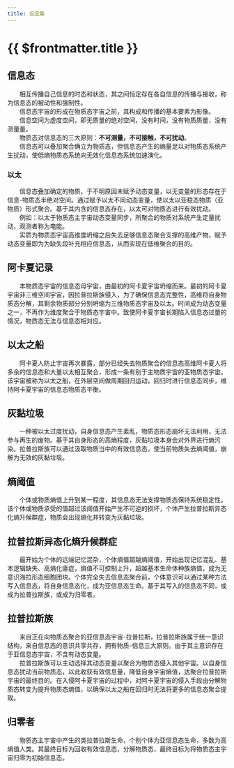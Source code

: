 ```yaml
---
title: 设定集
---
```


# {{ $frontmatter.title }}

## 信息态

&emsp;&emsp;相互传播自己信息的时态和状态，其之间恒定存在各自信息的传播与接收，称为信息态的被动性和强制性。  
&emsp;&emsp;信息态宇宙的形成在物质态宇宙之前，其构成和传播的基本要素为影像。  
&emsp;&emsp;信息空间为虚度空间，即无质量的绝对空间，没有时间，没有物质质量，没有测量量。  
&emsp;&emsp;物质态对信息态的三大原则：**不可测量，不可接触，不可扰动**。  
&emsp;&emsp;信息态可以叠加聚合确立为物质态，但信息态产生的熵量足以对物质态系统产生扰动，使低熵物质态系统向无效化信息态系统加速演化。

### 以太

&emsp;&emsp;信息态叠加确定的物质，于不明原因未赋予动态变量，以无变量的形态存在于信息-物质态半绝对空间。通过赋予以太不同动态变量，使以太以亚稳态物质（亚物质）形式聚合。基于其内含的信息态存在，以太可对物质态进行有效扰动。  
&emsp;&emsp;例如：以太于物质态主宇宙动态变量同步，所聚合的物质对系统产生定量扰动，观测者称为电能。  
&emsp;&emsp;实质为物质态宇宙高维度坍缩之后失去足够信息态聚合支撑的高维产物，赋予动态变量即为为缺失段补充相应信息态，从而实现在低维聚合的目的。

## 阿卡夏记录

&emsp;&emsp;本物质态宇宙的信息态母宇宙，由最初的阿卡夏宇宙坍缩而来。最初的阿卡夏宇宙非三维空间宇宙，因拉普拉斯族侵入，为了确保信息态完整性，高维将自身物质态分解，其剩余物质部分分别坍缩为三维物质态宇宙及以太。时间成为动态变量之一，不再作为维度聚合于物质态宇宙中。致使阿卡夏宇宙长期陷入信息态过量的情况，物质态无法与信息态相对应。

## 以太之船

&emsp;&emsp;阿卡夏人防止宇宙再次暴露，部分已经失去物质聚合的信息态高维阿卡夏人将多余的信息态和大量以太相互聚合，形成一条有别于主物质宇宙的亚物质态宇宙。该宇宙被称为以太之船，在外层空间做周期回归运动，回归时进行信息态同步，维持阿卡夏宇宙的信息态物质态平衡。

## 灰黏垃圾

&emsp;&emsp;一种被以太过度扰动，自身信息态产生紊乱，物质态形态崩坏无法利用，无法参与再生的废物。基于其自身形态的高熵程度，灰黏垃圾本身会对外界进行熵污染。拉普拉斯族可以通过汲取物质当中的有效信息态，使当前物质失去熵阈值，崩解为无效的灰黏垃圾。

## 熵阈值

&emsp;&emsp;个体或物质熵值上升到某一程度，其信息态无法支撑物质态保持系统稳定性。该个体或物质承受的值超过该阈值开始产生不可逆的损坏，个体产生拉普拉斯异态化熵升候群症，物质会出现熵化并转变为灰黏垃圾。

## 拉普拉斯异态化熵升候群症

&emsp;&emsp;最开始为个体的远端记忆混杂，个体熵值超越熵阈值，开始出现记忆混乱、基本逻辑缺失、高熵化癔症，熵值不可控制上升，超越基本生命体种族熵值，成为无意识海拉形态细胞团块。个体完全失去信息态聚合前，个体意识可以通过某种方法写入信息态，将自身信息态化，成为亚信息态生命。基于其写入的信息态不同，或成为拉普拉斯族，或成为归零者。

## 拉普拉斯族

&emsp;&emsp;来自正在向物质态聚合的亚信息态宇宙-拉普拉斯，拉普拉斯族属于统一意识结构，来自信息态的意识共享共存，拥有物质-信息三大原则。由于其主意识存在于亚信息态宇宙，不含有动态变量。  
&emsp;&emsp;拉普拉斯族可以主动选择其动态变量以聚合为物质态侵入其他宇宙。以自身信息态扰动当前物质态，以此收获有效信息量，降低自身宇宙熵值，达聚合拉普拉斯宇宙的最终目的。在入侵阿卡夏宇宙的过程中，对阿卡夏宇宙的侵入手段由分解物质态转变为提升物质态熵值，以确保以太之船在回归时无法将更多的信息态聚合提取。

## 归零者

&emsp;&emsp;物质态主宇宙中产生的类拉普拉斯生命，个别个体为亚信息态生命，多数为高熵值人类。其最终目标为回收有效信息态，分解物质态，最终目标为将物质态主宇宙归零为初始信息态。
